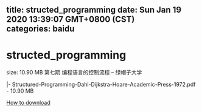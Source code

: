 
title: structed_programming
date: Sun Jan 19 2020 13:39:07 GMT+0800 (CST)    
categories: baidu
---

# structed_programming
size: 10.90 MB
 第七期 编程语言的控制流程 – 绿帽子大学
 
|- Structured-Programming-Dahl-Dijkstra-Hoare-Academic-Press-1972.pdf - 10.90 MB

[How to download](https://bpcam.bemobtrk.com/go/2ceec3aa-1ca2-46d6-b9ff-aaa5c184517c?jno=1396)